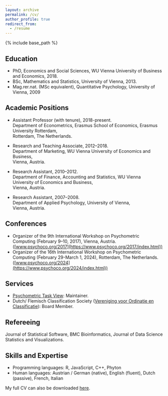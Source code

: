 ```yaml
---
layout: archive
permalink: /cv/
author_profile: true
redirect_from:
  - /resume
---
```


{% include base_path %}

Education
------
* PhD, Economics and Social Sciences, WU Vienna University of Business and Economics, 2018.
* BSc, Mathematics and Statistics, University of Vienna, 2013.
* Mag.rer.nat. (MSc equivalent), Quantitative Psychology, University of Vienna, 2009

Academic Positions
------
* Assistant Professor (with tenure), 2018-present.<br>
  Department of Econometrics, Erasmus School of Economics, Erasmus University Rotterdam,<br>
  Rotterdam, The Netherlands. 

* Research and Teaching Associate, 2012–2018.<br>
  Department of Marketing, WU Vienna University of Economics and Business,<br>
  Vienna, Austria.

* Research Assistant, 2010–2012.<br>
  Department of Finance, Accounting and Statistics, WU Vienna University of Economics and Business,<br>
  Vienna, Austria.

* Research Assistant, 2007–2008.<br>
  Department of Applied Psychology, University of Vienna,<br>
  Vienna, Austria.

Conferences
------
* Organizer of the 9th International Workshop on Psychometric Computing (February 9–10, 2017), Vienna, Austria. ([www.psychoco.org/2017](https://www.psychoco.org/2017/index.html)) 
* Organizer of the 16th International Workshop on Psychometric Computing (February 29-March 1, 2024), Rotterdam, The Netherlands. ([www.psychoco.org/2024](https://www.psychoco.org/2024/index.html))
  
Services
------
* [Psychometric Task View](addhereurl): Maintainer.
* Dutch/ Flemisch Classification Society ([Vereniging voor Ordinatie en Classificatie](https://voc.ac)): Board Member.

Refereeing
------
Journal of Statistical Software, BMC Bioinformatics, Journal of Data Science Statistics and Visualizations.


Skills and Expertise
------
* Programming languages: R, JavaScript, C++, Phyton
* Human languages: Austrian / German (native), English (fluent), Dutch (passive), French, Italian

My full CV can also be downloaded [here](addhereurl).
  


